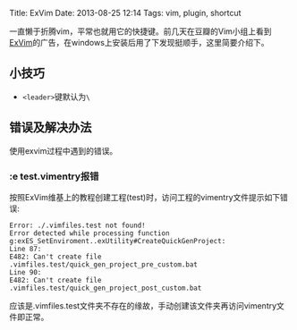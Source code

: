 Title: ExVim
Date: 2013-08-25 12:14
Tags: vim, plugin, shortcut

一直懒于折腾vim，平常也就用它的快捷键。前几天在豆瓣的Vim小组上看到[ExVim](http://www.ex-dev.com/exvim/)的广告，在windows上安装后用了下发现挺顺手，这里简要介绍下。

## 小技巧

*  `<leader>`键默认为`\`
## 错误及解决办法

使用exvim过程中遇到的错误。
### :e test.vimentry报错

按照ExVim维基上的教程创建工程(test)时，访问工程的vimentry文件提示如下错误:

	
	Error: ./.vimfiles.test not found!
	Error detected while processing function g:exES_SetEnviroment..exUtility#CreateQuickGenProject:
	Line 87:
	E482: Can't create file .vimfiles.test/quick_gen_project_pre_custom.bat
	Line 90:
	E482: Can't create file .vimfiles.test/quick_gen_project_post_custom.bat

应该是.vimfiles.test文件夹不存在的缘故，手动创建该文件夹再访问vimentry文件即正常。

